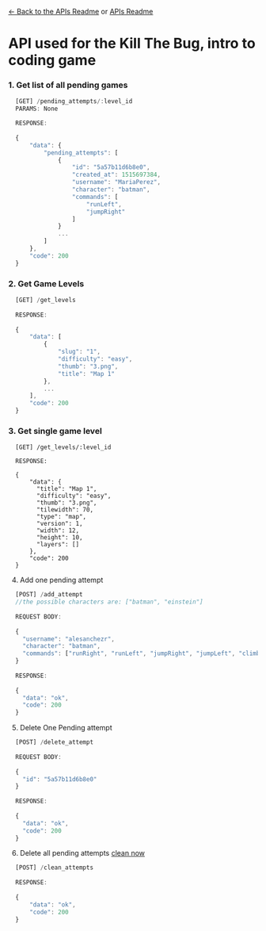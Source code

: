 [<- Back to the APIs Readme](../docs/README.md) or [APIs Readme](../README.md)

# API used for the Kill The Bug, intro to coding game

### 1. Get list of all pending games
```js
  [GET] /pending_attempts/:level_id
  PARAMS: None

  RESPONSE:
  
  {
      "data": {
          "pending_attempts": [
              {
                  "id": "5a57b11d6b8e0",
                  "created_at": 1515697384,
                  "username": "MariaPerez",
                  "character": "batman",
                  "commands": [
                      "runLeft",
                      "jumpRight"
                  ]
              }
              ...
          ]
      },
      "code": 200
  }
```

### 2. Get Game Levels
```js
  [GET] /get_levels
  
  RESPONSE:
  
  {
      "data": [
          {
              "slug": "1",
              "difficulty": "easy",
              "thumb": "3.png",
              "title": "Map 1"
          },
          ...
      ],
      "code": 200
  }
```

### 3. Get single game level
```
  [GET] /get_levels/:level_id
  
  RESPONSE:
  
  {
      "data": {
        "title": "Map 1",
        "difficulty": "easy",
        "thumb": "3.png",
        "tilewidth": 70,
        "type": "map",
        "version": 1,
        "width": 12,
        "height": 10,
        "layers": []
      },
      "code": 200
  }
```

4. Add one pending attempt
```js
  [POST] /add_attempt
  //the possible characters are: ["batman", "einstein"]
  
  REQUEST BODY:
  
  {
    "username": "alesanchezr",
    "character": "batman",
    "commands": ["runRight", "runLeft", "jumpRight", "jumpLeft", "climb", "open", "push", "kill"]
  }
  
  RESPONSE:
  
  {
    "data": "ok",
    "code": 200
  }
```

5. Delete One Pending attempt
```js
  [POST] /delete_attempt
  
  REQUEST BODY:
  
  {
    "id": "5a57b11d6b8e0"
  }
  
  RESPONSE:
  
  {
    "data": "ok",
    "code": 200
  }
```

6. Delete all pending attempts [clean now](https://assets.breatheco.de/apis/kill-the-bug/api.php?method=clean_attempts)


```js
  [POST] /clean_attempts
  
  RESPONSE:
  
  {
      "data": "ok",
      "code": 200
  }
```